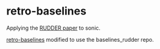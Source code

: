 # retro-baselines

Applying the [RUDDER paper](https://arxiv.org/abs/1806.07857) to sonic.

[retro-baselines](https://github.com/openai/retro-baselines) modified to use the baselines_rudder repo.
